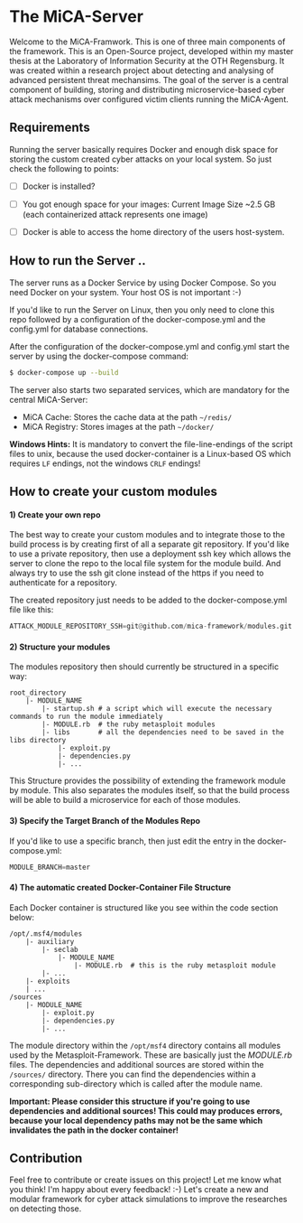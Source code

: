 # The MiCA-Server
Welcome to the MiCA-Framwork. This is one of three main components of the framework.
This is an Open-Source project, developed within my master thesis at the Laboratory of Information Security at the OTH Regensburg.
It was created within a research project about detecting and analysing of advanced persistent threat mechansims.
The goal of the server is a central component of building, storing and distributing microservice-based cyber attack mechanisms over configured victim clients running the MiCA-Agent.



## Requirements
Running the server basically requires Docker and enough disk space for storing the custom created cyber attacks on your local system. So just check the following to points:

* [ ] Docker is installed?
* [ ] You got enough space for your images: Current Image Size ~2.5 GB (each containerized attack represents one image)
* [ ] Docker is able to access the home directory of the users host-system.



## How to run the Server ..
The server runs as a Docker Service by using Docker Compose. So you need Docker on your system. Your host OS is not important :-)

If you'd like to run the Server on Linux, then you only need to clone this repo
followed by a configuration of the docker-compose.yml and the config.yml for database connections.

After the configuration of the docker-compose.yml and config.yml start the server by using the docker-compose command:

```bash 
$ docker-compose up --build
```

The server also starts two separated services, which are mandatory for the central MiCA-Server:
* MiCA Cache: Stores the cache data at the path `~/redis/`
* MiCA Registry: Stores images at the path `~/docker/`

<b>Windows Hints:</b>
It is mandatory to convert the file-line-endings of the script files to unix,
because the used docker-container is a Linux-based OS which requires ``LF`` endings,
not the windows ``CRLF`` endings!



## How to create your custom modules
#### 1) Create your own repo
The best way to create your custom modules and to integrate those to the build process is by creating first of all a separate
git repository. If you'd like to use a private repository, then use a deployment ssh key which allows the server to clone the
repo to the local file system for the module build. And always try to use the ssh git clone instead of the https if you need
to authenticate for a repository.

The created repository just needs to be added to the docker-compose.yml file like this:
```python
ATTACK_MODULE_REPOSITORY_SSH=git@github.com/mica-framework/modules.git
``` 

#### 2) Structure your modules
The modules repository then should currently be structured in a specific way:

```
root_directory
    |- MODULE_NAME
        |- startup.sh # a script which will execute the necessary commands to run the module immediately
        |- MODULE.rb  # the ruby metasploit modules
        |- libs       # all the dependencies need to be saved in the libs directory
            |- exploit.py
            |- dependencies.py
            |- ...
```
This Structure provides the possibility of extending the framework module by module. This also separates the modules itself, so that the build process will be able to build a microservice for each of those modules.

#### 3) Specify the Target Branch of the Modules Repo
If you'd like to use a specific branch, then just edit the entry in the docker-compose.yml:
```python
MODULE_BRANCH=master
```

#### 4) The automatic created Docker-Container File Structure
Each Docker container is structured like you see within the code section below:
```
/opt/.msf4/modules
    |- auxiliary
        |- seclab
            |- MODULE_NAME
                |- MODULE.rb  # this is the ruby metasploit module
        |- ...
    |- exploits
    | ...
/sources
    |- MODULE_NAME
        |- exploit.py
        |- dependencies.py
        |- ...
```
The module directory within the `/opt/msf4` directory contains all modules used by the Metasploit-Framework.
These are basically just the <i>MODULE.rb</i> files. The dependencies and additional sources are stored within the `/sources/` directory. There you can find the dependencies within a corresponding sub-directory which is called after the module name.

<b>Important: Please consider this structure if you're going to use dependencies and additional sources! This could may produces errors, because your local dependency paths may not be the same which invalidates the path in the docker container!</b>





## Contribution
Feel free to contribute or create issues on this project! Let me know what you think! I'm happy about every feedback! :-)
Let's create a new and modular framework for cyber attack simulations to improve the researches on detecting those.

